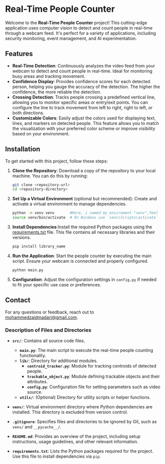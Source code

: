 
# Real-Time People Counter

Welcome to the **Real-Time People Counter** project! This cutting-edge application uses computer vision to detect and count people in real-time through a webcam feed. It's perfect for a variety of applications, including security monitoring, event management, and AI experimentation.

## Features

- **Real-Time Detection**: Continuously analyzes the video feed from your webcam to detect and count people in real-time. Ideal for monitoring busy areas and tracking movement.
- **Confidence Display**: Provides confidence scores for each detected person, helping you gauge the accuracy of the detection. The higher the confidence, the more reliable the detection.
- **Crossing Detection**: Tracks people crossing a predefined vertical line, allowing you to monitor specific areas or entry/exit points. You can configure the line to track movement from left to right, right to left, or both directions.
- **Customizable Colors**: Easily adjust the colors used for displaying text, lines, and markers on detected people. This feature allows you to match the visualization with your preferred color scheme or improve visibility based on your environment.

## Installation

To get started with this project, follow these steps:

1. **Clone the Repository**: Download a copy of the repository to your local machine. You can do this by running:
   ```bash
   git clone <repository-url>
   cd <repository-directory>
   ```

2. **Set Up a Virtual Environment** (optional but recommended): Create and activate a virtual environment to manage dependencies.
   ```bash
   python -m venv venv       #Here, i named my enviroment "venv",feel free to use any name for your environment"
   source venv/bin/activate  # On Windows use `venv\Scripts\activate`
   ```

3. **Install Dependencies**:Install the required Python packages using the [requirements.txt](requirements.txt) file. This file contains all necessary libraries and their versions.
   ```bash
   pip install library_name
   ```

4. **Run the Application**: Start the people counter by executing the main script. Ensure your webcam is connected and properly configured.
   ```bash
   python main.py
   ```

5. **Configuration**: Adjust the configuration settings in `config.py` if needed to fit your specific use case or preferences.

## Contact

For any questions or feedback, reach out to [mohammedzaidmadari@gmail.com](mohammedzaidmadari@gmail.com).

### **Description of Files and Directories**

- **`src/`**: Contains all source code files.
  - **`main.py`**: The main script to execute the real-time people counting functionality.
  - **`lib/`**: Directory for additional modules.
    - **`centroid_tracker.py`**: Module for tracking centroids of detected people.
    - **`trackable_object.py`**: Module defining trackable objects and their attributes.
    - **`config.py`**: Configuration file for setting parameters such as video source.
  - **`utils/`**: (Optional) Directory for utility scripts or helper functions.

- **`venv/`**: Virtual environment directory where Python dependencies are installed. This directory is excluded from version control.

- **`.gitignore`**: Specifies files and directories to be ignored by Git, such as `venv/` and `__pycache__/`.

- **`README.md`**: Provides an overview of the project, including setup instructions, usage guidelines, and other relevant information.

- **`requirements.txt`**: Lists the Python packages required for the project. Use this file to install dependencies via `pip`.


